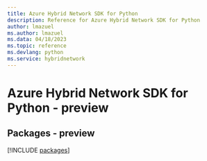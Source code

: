 ```yaml
---
title: Azure Hybrid Network SDK for Python
description: Reference for Azure Hybrid Network SDK for Python
author: lmazuel
ms.author: lmazuel
ms.data: 04/18/2023
ms.topic: reference
ms.devlang: python
ms.service: hybridnetwork
---
```

# Azure Hybrid Network SDK for Python - preview
## Packages - preview
[!INCLUDE [packages](hybrid-network-index.md)]